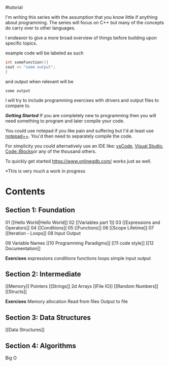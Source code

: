 #tutorial

I'm writing this series with the assumption that you know little if anything about programming. The series will focus on C++ but many of the concepts do carry over to other languages.

I endeavor to give a more broad overview of things before building upon specific topics.

example code will be labeled as such
``` c++
int someFunction(){
cout << "some output";
}
```
and output when relevant will be
```
some output
```

I will try to include programming exercises with drivers and 
output files to compare to.


***Getting Started***
If you are completely new to programming then you will need something to program and later compile your code.

You could use notepad if you like pain and suffering but I'd at least use [notepad++](https://notepad-plus-plus.org/). You'd then need to separately compile the code.

For simplicity you could alternatively use an IDE like: [vsCode](https://code.visualstudio.com/), [Visual Studio](https://visualstudio.microsoft.com/), [Code::Blocks](https://www.codeblocks.org/)or any of the thousand others.

To quickly get started https://www.onlinegdb.com/ works just as well.


\*This is very much a work in progress

# **Contents**
## Section 1: Foundation
01 [[Hello World|Hello World]] 
02 [[Variables part 1]] 
03 [[Expressions and Operators]] 
04 [[Conditions]] 
05 [[Functions]]
06 [[Scope Lifetime]] 
07 [[Iteration - Loops]] 
08 Input Output

09 Variable Names
[[10 Programming Paradigms]]
[[11 code style]]
[[12 Documentation]]

**Exercises** 
expressions
conditions
functions
loops
simple input output

## Section 2: Intermediate
 [[Memory]] 
 Pointers
 [[Strings]]
 2d Arrays
 [[File IO]] 
 [[Random Numbers]]
 [[Structs]]


**Exercises** 
Memory allocation
Read from files 
Output to file


## Section 3: Data Structures
[[Data Structures]] 


## Section 4: Algorithms
Big O






